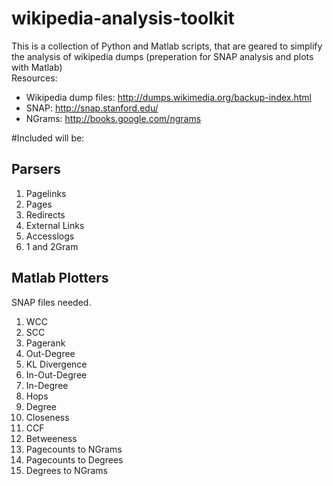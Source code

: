 wikipedia-analysis-toolkit
==========================

This is a collection of Python and Matlab scripts, that are geared to simplify the analysis of wikipedia dumps (preperation for SNAP analysis and plots with Matlab)  
Resources:  
* Wikipedia dump files: http://dumps.wikimedia.org/backup-index.html
* SNAP: http://snap.stanford.edu/
* NGrams: http://books.google.com/ngrams

#Included will be:

## Parsers
1. Pagelinks
2. Pages
3. Redirects
4. External Links
5. Accesslogs
6. 1 and 2Gram 

## Matlab Plotters
SNAP files needed.
1. WCC
2. SCC
3. Pagerank
4. Out-Degree
5. KL Divergence
6. In-Out-Degree
7. In-Degree
8. Hops
9. Degree
10. Closeness
11. CCF
12. Betweeness
13. Pagecounts to NGrams
14. Pagecounts to Degrees
15. Degrees to NGrams

